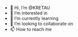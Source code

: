 - 👋 Hi, I’m @KRETAU
- 👀 I’m interested in 
- 🌱 I’m currently learning 
- 💞️ I’m looking to collaborate on 
- 📫 How to reach me 

<!---
KRETAU/KRETAU is a ✨ special ✨ repository because its `README.md` (this file) appears on your GitHub profile.
You can click the Preview link to take a look at your changes.
--->
